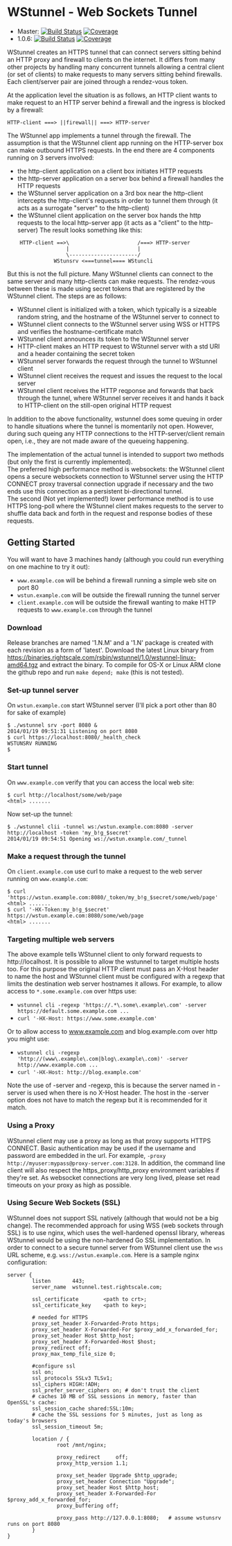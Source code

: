 WStunnel - Web Sockets Tunnel
=============================

- Master:
[![Build Status](https://travis-ci.org/rightscale/wstunnel.svg?branch=master)](https://travis-ci.org/rightscale/wstunnel)
[![Coverage](https://s3.amazonaws.com/rs-code-coverage/wstunnel/cc_badge_master.svg)](https://gocover.io/github.com/rightscale/wstunnel)
- 1.0.6:
[![Build Status](https://travis-ci.org/rightscale/wstunnel.svg?branch=1.0.6)](https://travis-ci.org/rightscale/wstunnel)
[![Coverage](https://s3.amazonaws.com/rs-code-coverage/wstunnel/cc_badge_1.0.6.svg)](https://gocover.io/github.com/rightscale/wstunnel)

WStunnel creates an HTTPS tunnel that can connect servers sitting
behind an HTTP proxy and firewall to clients on the internet. It differs from many other projects
by handling many concurrent tunnels allowing a central client (or set of clients) to make requests
to many servers sitting behind firewalls. Each client/server pair are joined through a rendez-vous token.

At the application level the
situation is as follows, an HTTP client wants to make request to an HTTP server behind a
firewall and the ingress is blocked by a firewall:

    HTTP-client ===> ||firewall|| ===> HTTP-server

The WStunnel app implements a tunnel through the firewall. The assumption is that the
WStunnel client app running on the HTTP-server box can make outbound HTTPS requests. In the end
there are 4 components running on 3 servers involved:
 - the http-client application on a client box initiates HTTP requests
 - the http-server application on a server box behind a firewall handles the HTTP requests
 - the WStunnel server application on a 3rd box near the http-client intercepts the http-client's
   requests in order to tunnel them through (it acts as a surrogate "server" to the http-client)
 - the WStunnel client application on the server box hands the http requests to the local
   http-server app (it acts as a "client" to the http-server)
The result looks something like this:

````
    HTTP-client ==>\                      /===> HTTP-server
                   |                      |
                   \----------------------/
               WStunsrv <===tunnel==== WStuncli
````

But this is not the full picture. Many WStunnel clients can connect to the same server and
many http-clients can make requests. The rendez-vous between these is made using secret
tokens that are registered by the WStunnel client. The steps are as follows:
 - WStunnel client is initialized with a token, which typically is a sizeable random string,
   and the hostname of the WStunnel server to connect to
 - WStunnel client connects to the WStunnel server using WSS or HTTPS and verifies the
   hostname-certificate match
 - WStunnel client announces its token to the WStunnel server
 - HTTP-client makes an HTTP request to WStunnel server with a std URI and a header
   containing the secret token
 - WStunnel server forwards the request through the tunnel to WStunnel client
 - WStunnel client receives the request and issues the request to the local server
 - WStunnel client receives the HTTP reqponse and forwards that back through the tunnel, where
   WStunnel server receives it and hands it back to HTTP-client on the still-open original
   HTTP request

In addition to the above functionality, wstunnel does some queuing in
order to handle situations where the tunnel is momentarily not open. However, during such
queing any HTTP connections to the HTTP-server/client remain open, i.e., they are not
made aware of the queueing happening.

The implementation of the actual tunnel is intended to support two methods (but only the
first is currently implemented).  
The preferred high performance method is websockets: the WStunnel client opens a secure
websockets connection to WStunnel server using the HTTP CONNECT proxy traversal connection
upgrade if necessary and the two ends use this connection as a persistent bi-directional
tunnel.  
The second (Not yet implemented!) lower performance method is to use HTTPS long-poll where the WStunnel client
makes requests to the server to shuffle data back and forth in the request and response
bodies of these requests.

Getting Started
---------------

You will want to have 3 machines handy (although you could run everything on one machine to
try it out):
 - `www.example.com` will be behind a firewall running a simple web site on port 80
 - `wstun.example.com` will be outside the firewall running the tunnel server
 - `client.example.com` will be outside the firewall wanting to make HTTP requests to
   `www.example.com` through the tunnel

### Download

Release branches are named '1.N.M' and a '1.N' package is created with each revision
as a form of 'latest'.  Download the latest Linux binary from
https://binaries.rightscale.com/rsbin/wstunnel/1.0/wstunnel-linux-amd64.tgz
and extract the binary. To compile for OS-X or Linux ARM clone the github repo and run
`make depend; make` (this is not tested).

### Set-up tunnel server

On `wstun.example.com` start WStunnel server (I'll pick a port other than 80 for sake of example)

    $ ./wstunnel srv -port 8080 &
    2014/01/19 09:51:31 Listening on port 8080
    $ curl https://localhost:8080/_health_check
    WSTUNSRV RUNNING
    $ 

### Start tunnel

On `www.example.com` verify that you can access the local web site:

    $ curl http://localhost/some/web/page
    <html> .......

Now set-up the tunnel:

    $ ./wstunnel clii -tunnel ws:/wstun.example.com:8080 -server http://localhost -token 'my_b!g_$secret'
    2014/01/19 09:54:51 Opening ws://wstun.example.com/_tunnel

### Make a request through the tunnel

On `client.example.com` use curl to make a request to the web server running on `www.example.com`:

    $ curl 'https://wstun.example.com:8080/_token/my_b!g_$secret/some/web/page'
    <html> .......
    $ curl '-HX-Token:my_b!g_$secret' https://wstun.example.com:8080/some/web/page
    <html> .......

### Targeting multiple web servers

The above example tells WStunnel client to only forward requests to http://localhost. It is possible to allow the wstunnel to target multiple hosts too. For this purpose the original HTTP client must pass an X-Host header to name the host and WStunnel client must be configured with a regexp that limits the destination web server hostnames it allows. For example, to allow access to `*.some.example.com` over https use:
- `wstunnel cli -regexp 'https://.*\.some\.example\.com' -server https://default.some.example.com ...`
- `curl '-HX-Host: https://www.some.example.com'`

Or to allow access to www.example.com and blog.example.com over http you might use:
- `wstunnel cli -regexp 'http://(www\.example\.com|blog\.example\.com)' -server http://www.example.com ...`
- `curl '-HX-Host: http://blog.example.com'`

Note the use of -server and -regexp, this is because the server named in -server is used when there is no X-Host header. The host in the -server option does not have to match the regexp but it is recommended for it match.

### Using a Proxy

WStunnel client may use a proxy as long as that proxy supports HTTPS CONNECT. Basic authentication may be used if the username and password are embedded in the url. For example, `-proxy http://myuser:mypass@proxy-server.com:3128`. In addition, the command line client will also respect the https_proxy/http_proxy environment variables if they're set. As websocket connections are very long lived, please set read timeouts on your proxy as high as possible. 

### Using Secure Web Sockets (SSL)

WStunnel does not support SSL natively (although that would not be a big change). The recommended
approach for using WSS (web sockets through SSL) is to use nginx, which uses the well-hardened
openssl library, whereas WStunnel would be using the non-hardened Go SSL implementation.
In order to connect to a secure tunnel server from WStunnel client use the `wss` URL scheme, e.g.
`wss://wstun.example.com`.
Here is a sample nginx configuration:

````
server {
        listen       443;
        server_name  wstunnel.test.rightscale.com;

        ssl_certificate        <path to crt>;
        ssl_certificate_key    <path to key>;

        # needed for HTTPS
        proxy_set_header X-Forwarded-Proto https;
        proxy_set_header X-Forwarded-For $proxy_add_x_forwarded_for;
        proxy_set_header Host $http_host;
        proxy_set_header X-Forwarded-Host $host;
        proxy_redirect off;
        proxy_max_temp_file_size 0;

        #configure ssl
        ssl on;
        ssl_protocols SSLv3 TLSv1;
        ssl_ciphers HIGH:!ADH;
        ssl_prefer_server_ciphers on; # don't trust the client
        # caches 10 MB of SSL sessions in memory, faster than OpenSSL's cache:
        ssl_session_cache shared:SSL:10m;
        # cache the SSL sessions for 5 minutes, just as long as today's browsers
        ssl_session_timeout 5m;

        location / {
                root /mnt/nginx;

                proxy_redirect     off;
                proxy_http_version 1.1;

                proxy_set_header Upgrade $http_upgrade;
                proxy_set_header Connection "Upgrade";
                proxy_set_header Host $http_host;
                proxy_set_header X-Forwarded-For    $proxy_add_x_forwarded_for;
                proxy_buffering off;

                proxy_pass http://127.0.0.1:8080;   # assume wstunsrv runs on port 8080
        }
}
````
